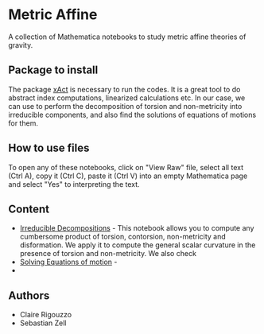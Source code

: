 # Metric Affine
A collection of Mathematica notebooks to study metric affine theories of gravity.

## Package to install
The package [xAct](http://xact.es/) is necessary to run the codes. It is a great tool to do abstract index computations, linearized calculations etc. In our case, we can use to perform the decomposition of torsion and non-metricity into irreducible components, and also find the solutions of equations of motions for them.

## How to use files
To open any of these notebooks, click on "View Raw" file, select all text (Ctrl A), copy it (Ctrl C), paste it (Ctrl V) into an empty Mathematica page and select "Yes" to interpreting the text.

## Content
* [Irreducible Decompositions](http://materializecss.com) - This notebook allows you to compute any cumbersome product of torsion, contorsion, non-metricity and disformation. We apply it to compute the general scalar curvature in the presence of torsion and non-metricity. We also check 
* [Solving Equations of motion](https://atom.io/) - 
* 
## Authors
* Claire Rigouzzo
* Sebastian Zell


